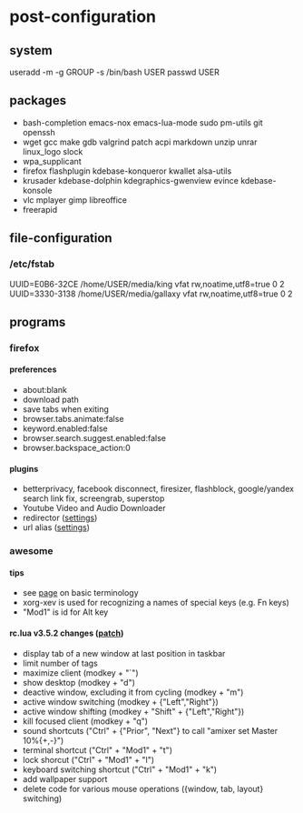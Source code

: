 post-configuration
==================

system
------

useradd -m -g GROUP -s /bin/bash USER
passwd USER

packages
--------
* bash-completion emacs-nox emacs-lua-mode sudo pm-utils git openssh
* wget gcc make gdb valgrind patch acpi markdown unzip unrar linux_logo slock
* wpa_supplicant
* firefox flashplugin kdebase-konqueror kwallet alsa-utils
* krusader kdebase-dolphin kdegraphics-gwenview evince kdebase-konsole
* vlc mplayer gimp libreoffice
* freerapid

file-configuration
------------------
### /etc/fstab
UUID=E0B6-32CE /home/USER/media/king vfat rw,noatime,utf8=true 0 2<br/>
UUID=3330-3138 /home/USER/media/gallaxy vfat rw,noatime,utf8=true 0 2

programs
--------
### firefox
#### preferences
* about:blank
* download path
* save tabs when exiting
* browser.tabs.animate:false
* keyword.enabled:false
* browser.search.suggest.enabled:false
* browser.backspace_action:0

#### plugins
* betterprivacy, facebook disconnect, firesizer, flashblock,
google/yandex search link fix, screengrab, superstop
* Youtube Video and Audio Downloader
* redirector ([settings](figures/redirector))
* url alias ([settings](figures/url_alias))

### awesome
#### tips
* see [page](http://awesome.naquadah.org/wiki/Awesome_3_configuration) on basic terminology
* xorg-xev is used for recognizing a names of special keys (e.g. Fn keys)
* "Mod1" is id for Alt key

#### rc.lua v3.5.2 changes ([patch](figures/awesome_patch))
* display tab of a new window at last position in taskbar
* limit number of tags
* maximize client (modkey + "`")
* show desktop (modkey + "d")
* deactive window, excluding it from cycling (modkey + "m")
* active window switching (modkey + {"Left","Right"})
* active window shifting (modkey + "Shift" + {"Left","Right"})
* kill focused client (modkey + "q")
* sound shortcuts ("Ctrl" + {"Prior", "Next"} to call  "amixer set Master 10%{+,-}")
* terminal shortcut ("Ctrl" + "Mod1" + "t")
* lock shorcut ("Ctrl" + "Mod1" + "l")
* keyboard switching shortcut ("Ctrl" + "Mod1" + "k")
* add wallpaper support
* delete code for various mouse operations ({window, tab, layout} switching)